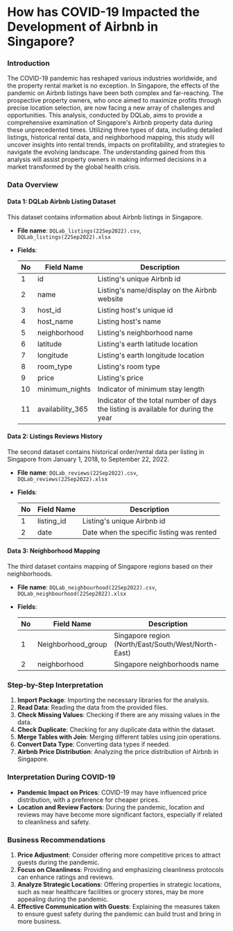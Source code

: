 # How has COVID-19 Impacted the Development of Airbnb in Singapore?

### Introduction

The COVID-19 pandemic has reshaped various industries worldwide, and the property rental market is no exception. In Singapore, the effects of the pandemic on Airbnb listings have been both complex and far-reaching. The prospective property owners, who once aimed to maximize profits through precise location selection, are now facing a new array of challenges and opportunities. This analysis, conducted by DQLab, aims to provide a comprehensive examination of Singapore's Airbnb property data during these unprecedented times. Utilizing three types of data, including detailed listings, historical rental data, and neighborhood mapping, this study will uncover insights into rental trends, impacts on profitability, and strategies to navigate the evolving landscape. The understanding gained from this analysis will assist property owners in making informed decisions in a market transformed by the global health crisis.

### Data Overview 
#### Data 1: DQLab Airbnb Listing Dataset
This dataset contains information about Airbnb listings in Singapore.

- **File name**: `DQLab_listings(22Sep2022).csv`, `DQLab_listings(22Sep2022).xlsx`
- **Fields**:

  | No | Field Name      | Description                                               |
  |----|-----------------|-----------------------------------------------------------|
  | 1  | id              | Listing's unique Airbnb id                                |
  | 2  | name            | Listing's name/display on the Airbnb website              |
  | 3  | host_id         | Listing host's unique id                                  |
  | 4  | host_name       | Listing host's name                                       |
  | 5  | neighborhood    | Listing's neighborhood name                               |
  | 6  | latitude        | Listing's earth latitude location                         |
  | 7  | longitude       | Listing's earth longitude location                        |
  | 8  | room_type       | Listing's room type                                       |
  | 9  | price           | Listing's price                                           |
  | 10 | minimum_nights  | Indicator of minimum stay length                          |
  | 11 | availability_365| Indicator of the total number of days the listing is available for during the year |

#### Data 2: Listings Reviews History
The second dataset contains historical order/rental data per listing in Singapore from January 1, 2018, to September 22, 2022.

- **File name**: `DQLab_reviews(22Sep2022).csv`, `DQLab_reviews(22Sep2022).xlsx`
- **Fields**:

  | No | Field Name  | Description                               |
  |----|-------------|-------------------------------------------|
  | 1  | listing_id  | Listing's unique Airbnb id                |
  | 2  | date        | Date when the specific listing was rented |

#### Data 3: Neighborhood Mapping
The third dataset contains mapping of Singapore regions based on their neighborhoods.

- **File name**: `DQLab_neighbourhood(22Sep2022).csv`, `DQLab_neighbourhood(22Sep2022).xlsx`
- **Fields**:

  | No | Field Name        | Description                                  |
  |----|-------------------|----------------------------------------------|
  | 1  | Neighborhood_group| Singapore region (North/East/South/West/North-East) |
  | 2  | neighborhood      | Singapore neighborhoods name                 |

### Step-by-Step Interpretation
1. **Import Package**: Importing the necessary libraries for the analysis.
2. **Read Data**: Reading the data from the provided files.
3. **Check Missing Values**: Checking if there are any missing values in the data.
4. **Check Duplicate**: Checking for any duplicate data within the dataset.
5. **Merge Tables with Join**: Merging different tables using join operations.
6. **Convert Data Type**: Converting data types if needed.
7. **Airbnb Price Distribution**: Analyzing the price distribution of Airbnb in Singapore.

### Interpretation During COVID-19
- **Pandemic Impact on Prices**: COVID-19 may have influenced price distribution, with a preference for cheaper prices.
- **Location and Review Factors**: During the pandemic, location and reviews may have become more significant factors, especially if related to cleanliness and safety.

### Business Recommendations
1. **Price Adjustment**: Consider offering more competitive prices to attract guests during the pandemic.
2. **Focus on Cleanliness**: Providing and emphasizing cleanliness protocols can enhance ratings and reviews.
3. **Analyze Strategic Locations**: Offering properties in strategic locations, such as near healthcare facilities or grocery stores, may be more appealing during the pandemic.
4. **Effective Communication with Guests**: Explaining the measures taken to ensure guest safety during the pandemic can build trust and bring in more business.
